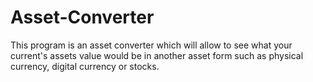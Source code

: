 # Asset-Converter
This program is an asset converter which will allow to see what your current's assets value would be in another asset form such as physical currency, digital currency or stocks.